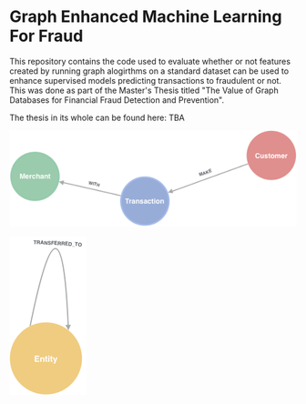 # Graph Enhanced Machine Learning For Fraud

This repository contains the code used to evaluate whether or not features created by running graph alogirthms on a standard dataset can be used to enhance supervised models predicting transactions to fraudulent or not. This was done as part of the Master's Thesis titled "The Value of Graph Databases for Financial Fraud Detection and Prevention".

The thesis in its whole can be found here: TBA


![Alt text](pictures/Graph-model-standard.png "Graph Model")


![Alt text](pictures/Graph-community-pageerank.png "Unipartite Graph Representation")
